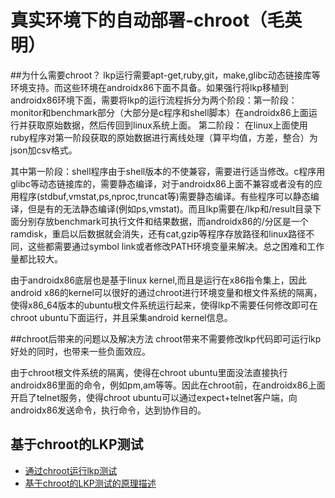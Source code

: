 # 真实环境下的自动部署-chroot（毛英明）
##为什么需要chroot？
lkp运行需要apt-get,ruby,git，make,glibc动态链接库等环境支持。而这些环境在androidx86下面不具备。如果强行将lkp移植到androidx86环境下面，需要将lkp的运行流程拆分为两个阶段：第一阶段：monitor和benchmark部分（大部分是c程序和shell脚本）在androidx86上面运行并获取原始数据，然后传回到linux系统上面。 第二阶段：
在linux上面使用ruby程序对第一阶段获取的原始数据进行离线处理（算平均值，方差，整合）为json加csv格式。

其中第一阶段：shell程序由于shell版本的不使兼容，需要进行适当修改。c程序用glibc等动态链接库的，需要静态编译，对于androidx86上面不兼容或者没有的应用程序(stdbuf,vmstat,ps,nproc,truncat等)需要静态编译。有些程序可以静态编译，但是有的无法静态编译(例如ps,vmstat)。而且lkp需要在/lkp和/result目录下面分别存放benchmark可执行文件和结果数据，而androidx86的/分区是一个ramdisk，重启以后数据就会消失，还有cat,gzip等程序存放路径和linux路径不同，这些都需要通过symbol link或者修改PATH环境变量来解决。总之困难和工作量都比较大。


由于androidx86底层也是基于linux kernel,而且是运行在x86指令集上，因此android x86的kernel可以很好的通过chroot进行环境变量和根文件系统的隔离，使得x86_64版本的ubuntu根文件系统运行起来，使得lkp不需要任何修改即可在chroot ubuntu下面运行，并且采集android kernel信息。

##chroot后带来的问题以及解决方法
chroot带来不需要修改lkp代码即可运行lkp好处的同时，也带来一些负面效应。 

由于chroot根文件系统的隔离，使得在chroot ubuntu里面没法直接执行androidx86里面的命令，例如pm,am等等。因此在chroot前，在androidx86上面开启了telnet服务，使得chroot ubuntu可以通过expect+telnet客户端，向androidx86发送命令，执行命令，达到协作目的。

## 基于chroot的LKP测试
 * [通过chroot运行lkp测试](https://github.com/openthos/oto_lkp/blob/master/doc/test/lkp.md#为了通过chroot运行lkp并且测试androidx86额外增加的文件)
 * [基于chroot的LKP测试的原理描述](README.md)
